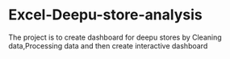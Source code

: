 # Excel-Deepu-store-analysis
The project is to create dashboard for deepu stores by Cleaning data,Processing data and then create interactive dashboard 
